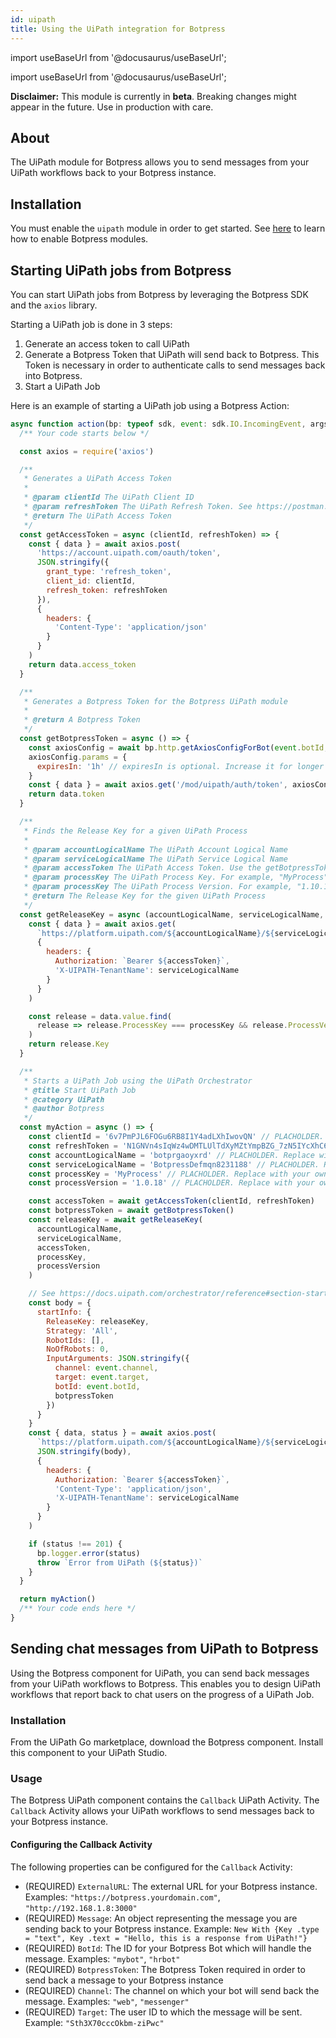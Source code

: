```yaml
---
id: uipath
title: Using the UiPath integration for Botpress
---
```


import useBaseUrl from '@docusaurus/useBaseUrl';

import useBaseUrl from '@docusaurus/useBaseUrl';

**Disclaimer:** This module is currently in **beta**. Breaking changes might appear in the future. Use in production with care.

## About

The UiPath module for Botpress allows you to send messages from your UiPath workflows back to your Botpress instance.

## Installation

You must enable the `uipath` module in order to get started. See [here](../main/module#enabling-or-disabling-modules) to learn how to enable Botpress modules.

## Starting UiPath jobs from Botpress

You can start UiPath jobs from Botpress by leveraging the Botpress SDK and the `axios` library.

Starting a UiPath job is done in 3 steps:

1. Generate an access token to call UiPath
2. Generate a Botpress Token that UiPath will send back to Botpress. This Token is necessary in order to authenticate calls to send messages back into Botpress.
3. Start a UiPath Job

Here is an example of starting a UiPath job using a Botpress Action:

```js
async function action(bp: typeof sdk, event: sdk.IO.IncomingEvent, args: any, { user, temp, session } = event.state) {
  /** Your code starts below */

  const axios = require('axios')

  /**
   * Generates a UiPath Access Token
   *
   * @param clientId The UiPath Client ID
   * @param refreshToken The UiPath Refresh Token. See https://postman.uipath.rocks/?version=latest to learn how to generate a Refresh Token
   * @return The UiPath Access Token
   */
  const getAccessToken = async (clientId, refreshToken) => {
    const { data } = await axios.post(
      'https://account.uipath.com/oauth/token',
      JSON.stringify({
        grant_type: 'refresh_token',
        client_id: clientId,
        refresh_token: refreshToken
      }),
      {
        headers: {
          'Content-Type': 'application/json'
        }
      }
    )
    return data.access_token
  }

  /**
   * Generates a Botpress Token for the Botpress UiPath module
   *
   * @return A Botpress Token
   */
  const getBotpressToken = async () => {
    const axiosConfig = await bp.http.getAxiosConfigForBot(event.botId, { localUrl: true })
    axiosConfig.params = {
      expiresIn: '1h' // expiresIn is optional. Increase it for longer running jobs. See here for examples https://github.com/zeit/ms#examples
    }
    const { data } = await axios.get('/mod/uipath/auth/token', axiosConfig)
    return data.token
  }

  /**
   * Finds the Release Key for a given UiPath Process
   *
   * @param accountLogicalName The UiPath Account Logical Name
   * @param serviceLogicalName The UiPath Service Logical Name
   * @param accessToken The UiPath Access Token. Use the getBotpressToken() to generate a UiPath Access Token.
   * @param processKey The UiPath Process Key. For example, "MyProcess".
   * @param processKey The UiPath Process Version. For example, "1.10.13".
   * @return The Release Key for the given UiPath Process
   */
  const getReleaseKey = async (accountLogicalName, serviceLogicalName, accessToken, processKey, processVersion) => {
    const { data } = await axios.get(
      `https://platform.uipath.com/${accountLogicalName}/${serviceLogicalName}/odata/Releases`,
      {
        headers: {
          Authorization: `Bearer ${accessToken}`,
          'X-UIPATH-TenantName': serviceLogicalName
        }
      }
    )

    const release = data.value.find(
      release => release.ProcessKey === processKey && release.ProcessVersion === processVersion
    )
    return release.Key
  }

  /**
   * Starts a UiPath Job using the UiPath Orchestrator
   * @title Start UiPath Job
   * @category UiPath
   * @author Botpress
   */
  const myAction = async () => {
    const clientId = '6v7PmPJL6FOGu6RB8I1Y4adLXhIwovQN' // PLACHOLDER. Replace with your own Client ID
    const refreshToken = 'N1GNVn4sIqWz4wDMTLUlTdXyMZtYmpBZG_7zN5IYcXhC6' // PLACHOLDER. Replace with your own Refresh Token
    const accountLogicalName = 'botprgaoyxrd' // PLACHOLDER. Replace with your own Account Logical Name
    const serviceLogicalName = 'BotpressDefmqn8231188' // PLACHOLDER. Replace with your own Service Logical Name
    const processKey = 'MyProcess' // PLACHOLDER. Replace with your own Process Key
    const processVersion = '1.0.18' // PLACHOLDER. Replace with your own Process Version

    const accessToken = await getAccessToken(clientId, refreshToken)
    const botpressToken = await getBotpressToken()
    const releaseKey = await getReleaseKey(
      accountLogicalName,
      serviceLogicalName,
      accessToken,
      processKey,
      processVersion
    )

    // See https://docs.uipath.com/orchestrator/reference#section-starting-a-job for API reference
    const body = {
      startInfo: {
        ReleaseKey: releaseKey,
        Strategy: 'All',
        RobotIds: [],
        NoOfRobots: 0,
        InputArguments: JSON.stringify({
          channel: event.channel,
          target: event.target,
          botId: event.botId,
          botpressToken
        })
      }
    }
    const { data, status } = await axios.post(
      `https://platform.uipath.com/${accountLogicalName}/${serviceLogicalName}/odata/Jobs/UiPath.Server.Configuration.OData.StartJobs`,
      JSON.stringify(body),
      {
        headers: {
          Authorization: `Bearer ${accessToken}`,
          'Content-Type': 'application/json',
          'X-UIPATH-TenantName': serviceLogicalName
        }
      }
    )

    if (status !== 201) {
      bp.logger.error(status)
      throw `Error from UiPath (${status})`
    }
  }

  return myAction()
  /** Your code ends here */
}
```

## Sending chat messages from UiPath to Botpress

Using the Botpress component for UiPath, you can send back messages from your UiPath workflows to Botpress. This enables you to design UiPath workflows that report back to chat users on the progress of a UiPath Job.

### Installation

From the UiPath Go marketplace, download the Botpress component. Install this component to your UiPath Studio.

### Usage

The Botpress UiPath component contains the `Callback` UiPath Activity. The `Callback` Activity allows your UiPath workflows to send messages back to your Botpress instance.

#### Configuring the Callback Activity

The following properties can be configured for the `Callback` Activity:

- (REQUIRED) `ExternalURL`: The external URL for your Botpress instance. Examples: `"https://botpress.yourdomain.com"`, `"http://192.168.1.8:3000"`
- (REQUIRED) `Message`: An object representing the message you are sending back to your Botpress instance. Example: `New With {Key .type = "text", Key .text = "Hello, this is a response from UiPath!"}`
- (REQUIRED) `BotId`: The ID for your Botpress Bot which will handle the message. Examples: `"mybot"`, `"hrbot"`
- (REQUIRED) `BotpressToken`: The Botpress Token required in order to send back a message to your Botpress instance
- (REQUIRED) `Channel`: The channel on which your bot will send back the message. Examples: `"web"`, `"messenger"`
- (REQUIRED) `Target`: The user ID to which the message will be sent. Example: `"Sth3X70cccOkbm-ziPwc"`

